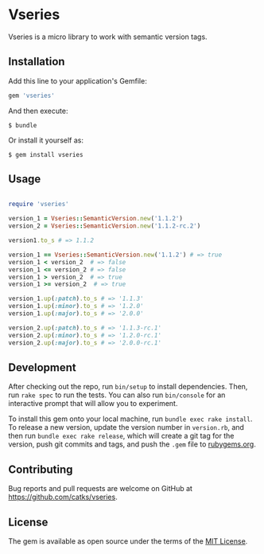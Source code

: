 # Vseries

Vseries is a micro library to work with semantic version tags.

## Installation

Add this line to your application's Gemfile:

```ruby
gem 'vseries'
```

And then execute:

    $ bundle

Or install it yourself as:

    $ gem install vseries

## Usage

```ruby

require 'vseries'

version_1 = Vseries::SemanticVersion.new('1.1.2')
version_2 = Vseries::SemanticVersion.new('1.1.2-rc.2')

version1.to_s # => 1.1.2

version_1 == Vseries::SemanticVersion.new('1.1.2') # => true
version_1 < version_2  # => false
version_1 <= version_2 # => false
version_1 > version_2  # => true
version_1 >= version_2  # => true

version_1.up(:patch).to_s # => '1.1.3'
version_1.up(:minor).to_s # => '1.2.0'
version_1.up(:major).to_s # => '2.0.0'

version_2.up(:patch).to_s # => '1.1.3-rc.1'
version_2.up(:minor).to_s # => '1.2.0-rc.1'
version_2.up(:major).to_s # => '2.0.0-rc.1'

```

## Development

After checking out the repo, run `bin/setup` to install dependencies. Then, run `rake spec` to run the tests. You can also run `bin/console` for an interactive prompt that will allow you to experiment.

To install this gem onto your local machine, run `bundle exec rake install`. To release a new version, update the version number in `version.rb`, and then run `bundle exec rake release`, which will create a git tag for the version, push git commits and tags, and push the `.gem` file to [rubygems.org](https://rubygems.org).

## Contributing

Bug reports and pull requests are welcome on GitHub at https://github.com/catks/vseries.

## License

The gem is available as open source under the terms of the [MIT License](https://opensource.org/licenses/MIT).
